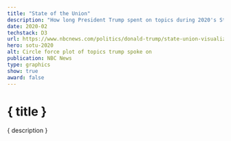 ```yaml
---
title: "State of the Union"
description: "How long President Trump spent on topics during 2020's State of the Union address"
date: 2020-02
techstack: D3
url: https://www.nbcnews.com/politics/donald-trump/state-union-visualized-graphics-donald-trump-2020-n1130451
hero: sotu-2020
alt: Circle force plot of topics trump spoke on
publication: NBC News
type: graphics
show: true
award: false
---
```


# { title }

{ description }
